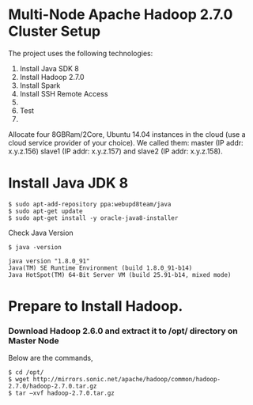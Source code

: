 # Multi-Node Apache Hadoop 2.7.0 Cluster Setup

The project uses the following technologies:
1. Install Java SDK 8
2. Install Hadoop 2.7.0
3. Install Spark
4. Install SSH Remote Access
5. 
6. Test
7. 

Allocate four 8GBRam/2Core, Ubuntu 14.04 instances in the cloud (use a cloud service provider of your choice).
We called them: master (IP addr: x.y.z.156) slave1 (IP addr: x.y.z.157) and slave2 (IP addr: x.y.z.158).

# Install Java JDK 8
```
$ sudo apt-add-repository ppa:webupd8team/java
$ sudo apt-get update
$ sudo apt-get install -y oracle-java8-installer
```
Check Java Version
```
$ java -version

java version "1.8.0_91"
Java(TM) SE Runtime Environment (build 1.8.0_91-b14)
Java HotSpot(TM) 64-Bit Server VM (build 25.91-b14, mixed mode)
```

# Prepare to Install Hadoop.
### Download Hadoop 2.6.0 and extract it to /opt/ directory on Master Node
Below are the commands,
```
$ cd /opt/
$ wget http://mirrors.sonic.net/apache/hadoop/common/hadoop-2.7.0/hadoop-2.7.0.tar.gz
$ tar –xvf hadoop-2.7.0.tar.gz
```




